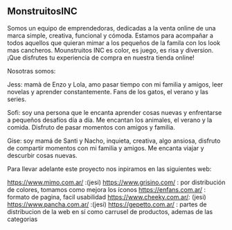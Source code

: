 MonstruitosINC
----------------

Somos un equipo de emprendedoras, dedicadas a la venta online de una marca simple, creativa, funcional y cómoda. Estamos para acompañar a todos aquellos que quieran mimar a los pequeños de la famila con los look mas cancheros. Mounstruitos INC es color, es juego, es risa y diversion. ¡Que disfrutes tu experiencia de compra en nuestra tienda online!


Nosotras somos:

Jess: mamà de Enzo y Lola, amo pasar tiempo con mi familia y amigos, leer novelas y aprender constantemente. Fans de los gatos, el verano y las series.

Sofi: soy una persona que le encanta aprender cosas nuevas y enfrentarse a pequeños desafíos día a día. Me encantan los animales, el verano y la comida. Disfruto de pasar momentos con amigos y familia.

Gise: soy mamá de Santi y Nacho, inquieta, creativa, algo ansiosa, disfruto de compartir momentos con mi familia y amigos. Me encanta viajar y descurbir cosas nuevas.


Para llevar adelante este proyecto nos inpiramos en las siguientes web:

https://www.mimo.com.ar/ :(jesi)
https://www.grisino.com/ : por distribución de colores, tomamos como mejora los íconos
https://enfans.com.ar/ : formato de pagina, facil usabilidad
https://www.cheeky.com.ar/: (jesi)
https://www.pancha.com.ar/ :(jesi)
https://gepetto.com.ar/ : partes de distribucion de la web en sí como carrusel de productos, ademas de las categorias



